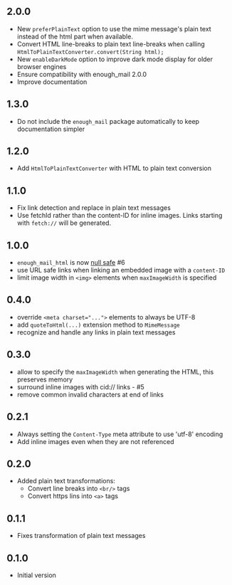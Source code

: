 ## 2.0.0
- New `preferPlainText` option to use the mime message's plain text instead of the html part when available.
- Convert HTML line-breaks to plain text line-breaks when calling `HtmlToPlainTextConverter.convert(String html);` 
- New `enableDarkMode` option to improve dark mode display for older browser engines
- Ensure compatibility with enough_mail 2.0.0
- Improve documentation


## 1.3.0
- Do not include the `enough_mail` package automatically to keep documentation simpler

## 1.2.0
- Add `HtmlToPlainTextConverter` with HTML to plain text conversion

## 1.1.0
- Fix link detection and replace in plain text messages
- Use fetchId rather than the content-ID for inline images. Links starting with `fetch://` will be generated.

## 1.0.0
- `enough_mail_html` is now [null safe](https://dart.dev/null-safety/tour) #6
- use URL safe links when linking an embedded image with a `content-ID`
- limit image width in `<img>` elements when `maxImageWidth` is specified


## 0.4.0
- override `<meta charset="...">` elements to always be UTF-8
- add `quoteToHtml(...)` extension method to `MimeMessage`
- recognize and handle any links in plain text messages

## 0.3.0
- allow to specify the `maxImageWidth` when generating the HTML, this preserves memory
- surround inline images with cid:// links - #5
- remove common invalid characters at end of links

## 0.2.1
- Always setting the `Content-Type` meta attribute to use 'utf-8' encoding
- Add inline images even when they are not referenced

## 0.2.0

- Added plain text transformations:
  - Convert line breaks into `<br/>` tags
  - Convert https lins into `<a>` tags

## 0.1.1

- Fixes transformation of plain text messages

## 0.1.0

- Initial version
